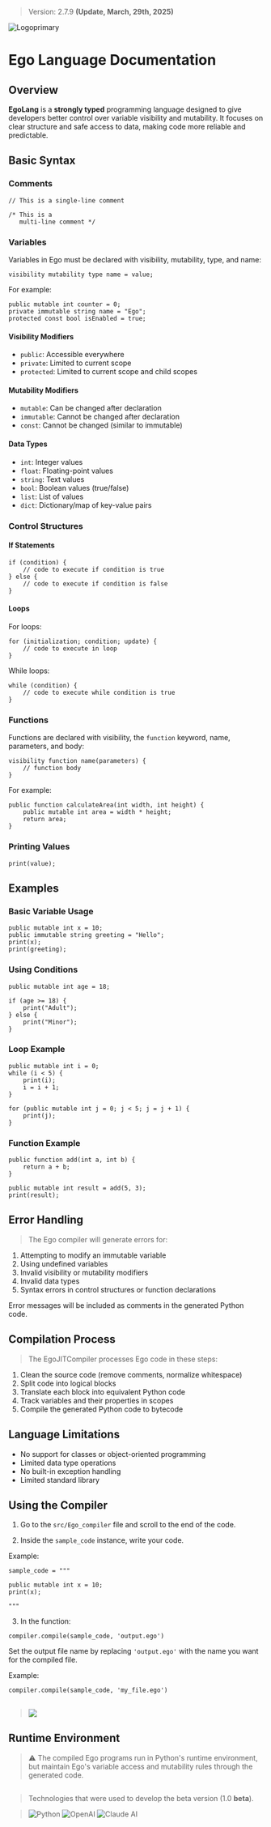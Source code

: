 >  Version: 2.7.9 **(Update, March, 29th, 2025)**

![Logoprimary](https://egolang.neocities.org/1743296644840.png)


# Ego Language Documentation

## Overview
**EgoLang** is a **strongly typed** programming language designed to give developers better control over variable visibility and mutability. It focuses on clear structure and safe access to data, making code more reliable and predictable.

## Basic Syntax

### Comments

```
// This is a single-line comment

/* This is a
   multi-line comment */
```

### Variables

Variables in Ego must be declared with visibility, mutability, type, and name:

```
visibility mutability type name = value;
```

For example:
```
public mutable int counter = 0;
private immutable string name = "Ego";
protected const bool isEnabled = true;
```

#### Visibility Modifiers
- `public`: Accessible everywhere
- `private`: Limited to current scope
- `protected`: Limited to current scope and child scopes

#### Mutability Modifiers
- `mutable`: Can be changed after declaration
- `immutable`: Cannot be changed after declaration
- `const`: Cannot be changed (similar to immutable)

#### Data Types
- `int`: Integer values
- `float`: Floating-point values
- `string`: Text values
- `bool`: Boolean values (true/false)
- `list`: List of values
- `dict`: Dictionary/map of key-value pairs

### Control Structures

#### If Statements

```
if (condition) {
    // code to execute if condition is true
} else {
    // code to execute if condition is false
}
```

#### Loops

For loops:
```
for (initialization; condition; update) {
    // code to execute in loop
}
```

While loops:
```
while (condition) {
    // code to execute while condition is true
}
```

### Functions

Functions are declared with visibility, the `function` keyword, name, parameters, and body:

```
visibility function name(parameters) {
    // function body
}
```

For example:
```
public function calculateArea(int width, int height) {
    public mutable int area = width * height;
    return area;
}
```

### Printing Values

```
print(value);
```

## Examples

### Basic Variable Usage

```
public mutable int x = 10;
public immutable string greeting = "Hello";
print(x);
print(greeting);
```

### Using Conditions

```
public mutable int age = 18;

if (age >= 18) {
    print("Adult");
} else {
    print("Minor");
}
```

### Loop Example

```
public mutable int i = 0;
while (i < 5) {
    print(i);
    i = i + 1;
}
```

```
for (public mutable int j = 0; j < 5; j = j + 1) {
    print(j);
}
```

### Function Example

```
public function add(int a, int b) {
    return a + b;
}

public mutable int result = add(5, 3);
print(result);
```

## Error Handling

> The Ego compiler will generate errors for:

1. Attempting to modify an immutable variable
2. Using undefined variables
3. Invalid visibility or mutability modifiers
4. Invalid data types
5. Syntax errors in control structures or function declarations

Error messages will be included as comments in the generated Python code.

## Compilation Process

> The EgoJITCompiler processes Ego code in these steps:
1. Clean the source code (remove comments, normalize whitespace)
2. Split code into logical blocks
3. Translate each block into equivalent Python code
4. Track variables and their properties in scopes
5. Compile the generated Python code to bytecode

## Language Limitations

- No support for classes or object-oriented programming
- Limited data type operations
- No built-in exception handling
- Limited standard library

## Using the Compiler

1. Go to the `src/Ego_compiler` file and scroll to the end of the code.


2. Inside the ``sample_code`` instance, write your code.

Example:
```
sample_code = """

public mutable int x = 10;
print(x);

"""
```

3. In the function:

```compiler.compile(sample_code, 'output.ego')```

Set the output file name by replacing ``'output.ego'`` with the name you want for the compiled file.

Example:
```
compiler.compile(sample_code, 'my_file.ego')
```
##
>![](https://uxwing.com/wp-content/themes/uxwing/download/communication-chat-call/faqs-icon.png)
## Runtime Environment

> ⚠️ The compiled Ego programs run in Python's runtime environment, but maintain Ego's variable access and mutability rules through the generated code.
##
> Technologies that were used to develop the beta version (1.0 **beta**).

> ![Python](https://img.shields.io/badge/Python-14354C?style=flat-square&logo=python&logoColor=white) 
![OpenAI](https://img.shields.io/badge/OpenAI-412991?style=flat-square&logo=openai&logoColor=white) 
![Claude AI](https://img.shields.io/badge/Claude_AI-3E5E8A?style=flat-square&logo=anthropic&logoColor=white)
##

